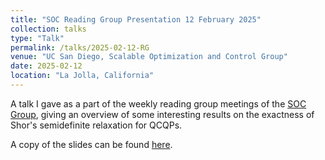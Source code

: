 ```yaml
---
title: "SOC Reading Group Presentation 12 February 2025"
collection: talks
type: "Talk"
permalink: /talks/2025-02-12-RG
venue: "UC San Diego, Scalable Optimization and Control Group"
date: 2025-02-12
location: "La Jolla, California"
---
```

A talk I gave as a part of the weekly reading group meetings of the [SOC Group](https://zhengy09.github.io/soclab.html), giving an overview of some interesting results on the exactness of Shor's semidefinite relaxation for QCQPs.

A copy of the slides can be found [here](/files/RobustRelaxations.pdf).
